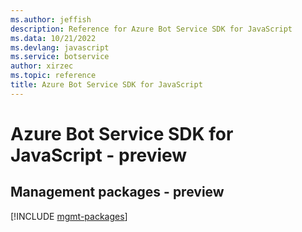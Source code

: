 ```yaml
---
ms.author: jeffish
description: Reference for Azure Bot Service SDK for JavaScript
ms.data: 10/21/2022
ms.devlang: javascript
ms.service: botservice
author: xirzec
ms.topic: reference
title: Azure Bot Service SDK for JavaScript
---
```

# Azure Bot Service SDK for JavaScript - preview

## Management packages - preview
[!INCLUDE [mgmt-packages](bot-service-mgmt-index.md)]